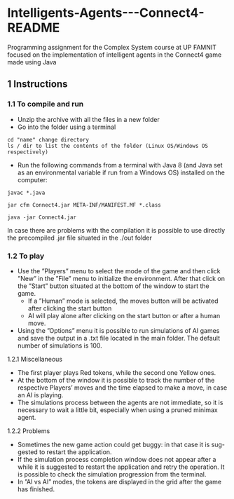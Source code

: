 # Intelligents-Agents---Connect4-README
Programming assignment for the Complex System course at UP FAMNIT focused on the implementation of intelligent agents in the Connect4 game made using Java


## 1 Instructions

### 1.1 To compile and run

- Unzip the archive with all the files in a new folder
- Go into the folder using a terminal

```
cd "name" change directory
ls / dir to list the contents of the folder (Linux OS/Windows OS respectively)
```
- Run the following commands from a terminal with Java 8 (and Java set
  as an environmental variable if run from a Windows OS) installed on the
  computer:

```
javac *.java
```
```
jar cfm Connect4.jar META-INF/MANIFEST.MF *.class
```
```
java -jar Connect4.jar
```
In case there are problems with the compilation it is possible to use directly the
precompiled .jar file situated in the ./out folder

### 1.2 To play

- Use the ”Players” menu to select the mode of the game and then click
  ”New” in the ”File” menu to initialize the environment. After that click
  on the ”Start” button situated at the bottom of the window to start the
  game.
  - If a ”Human” mode is selected, the moves button will be activated
  after clicking the start button
  - AI will play alone after clicking on the start button or after a human
  move.
- Using the ”Options” menu it is possible to run simulations of AI games
  and save the output in a .txt file located in the main folder. The default
  number of simulations is 100.


1.2.1 Miscellaneous

- The first player plays Red tokens, while the second one Yellow ones.
- At the bottom of the window it is possible to track the number of the
  respective Players’ moves and the time elapsed to make a move, in case
  an AI is playing.
- The simulations process between the agents are not immediate, so it is
  necessary to wait a little bit, especially when using a pruned minimax
  agent.

1.2.2 Problems

- Sometimes the new game action could get buggy: in that case it is sug-
  gested to restart the application.
- If the simulation process completion window does not appear after a while
  it is suggested to restart the application and retry the operation. It is
  possible to check the simulation progression from the terminal.
- In ”AI vs AI” modes, the tokens are displayed in the grid after the game
  has finished.



